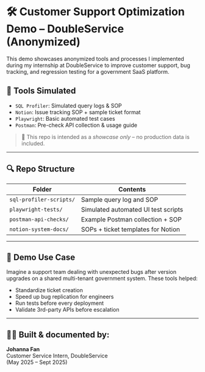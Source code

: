 # 🛠️ Customer Support Optimization Demo – DoubleService (Anonymized)

This demo showcases anonymized tools and processes I implemented during my internship at DoubleService to improve customer support, bug tracking, and regression testing for a government SaaS platform.

## 🔧 Tools Simulated
- `SQL Profiler`: Simulated query logs & SOP
- `Notion`: Issue tracking SOP + sample ticket format
- `Playwright`: Basic automated test cases
- `Postman`: Pre-check API collection & usage guide

> 📌 This repo is intended as a *showcase only* – no production data is included.

---
## 🔍 Repo Structure

| Folder | Contents |
|--------|----------|
| `sql-profiler-scripts/` | Sample query log and SOP |
| `playwright-tests/` | Simulated automated UI test scripts |
| `postman-api-checks/` | Example Postman collection + SOP |
| `notion-system-docs/` | SOPs + ticket templates for Notion |

---
## 🧠 Demo Use Case

Imagine a support team dealing with unexpected bugs after version upgrades on a shared multi-tenant government system. These tools helped:
- Standardize ticket creation
- Speed up bug replication for engineers
- Run tests before every deployment
- Validate 3rd-party APIs before escalation

---
## 🙋‍♀️ Built & documented by:
**Johanna Fan**  
Customer Service Intern, DoubleService  
(May 2025 – Sept 2025)
